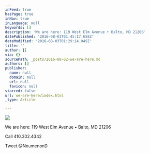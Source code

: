 ```yaml
---
inFeed: true
hasPage: true
inNav: true
inLanguage: null
keywords: []
description: 'We are here: 119 West Elm Avenue • Balto, MD 21206'
datePublished: '2016-08-03T01:45:17.688Z'
dateModified: '2016-08-03T01:29:14.049Z'
title: ''
author: []
via: {}
sourcePath: _posts/2016-08-02-we-are-here.md
authors: []
publisher:
  name: null
  domain: null
  url: null
  favicon: null
starred: false
url: we-are-here/index.html
_type: Article

---
```

![](https://the-grid-user-content.s3-us-west-2.amazonaws.com/6fccb04c-f47a-4f2a-9ff9-31a7b89e0bfe.jpg)

We are here: 119 West Elm Avenue • Balto, MD 21206

Call 410.302.4342

Tweet @NoumenonD